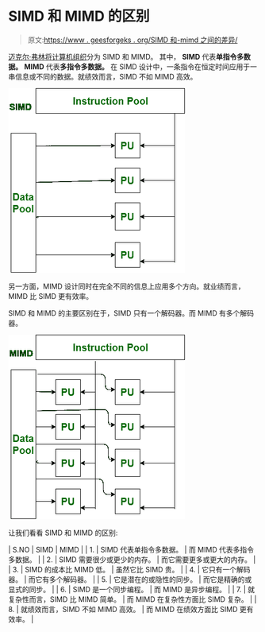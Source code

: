 # SIMD 和 MIMD 的区别

> 原文:[https://www . geesforgeks . org/SIMD 和-mimd 之间的差异/](https://www.geeksforgeeks.org/difference-between-simd-and-mimd/)

[迈克尔·弗林将计算机组织](https://www.geeksforgeeks.org/computer-architecture-flynns-taxonomy/)分为 SIMD 和 MIMD。
其中， **SIMD** 代表**单指令多数据。** **MIMD** 代表**多指令多数据。**
在 SIMD 设计中，一条指令在恒定时间应用于一串信息或不同的数据。就绩效而言，SIMD 不如 MIMD 高效。

![](img/4ae8482e4e6e09085070a96ecd945f63.png)

另一方面，MIMD 设计同时在完全不同的信息上应用多个方向。就业绩而言，MIMD 比 SIMD 更有效率。

SIMD 和 MIMD 的主要区别在于，SIMD 只有一个解码器。而 MIMD 有多个解码器。

![](img/e97393bc79d97e4ada59e440bad47c02.png)

让我们看看 SIMD 和 MIMD 的区别:

| S.NO | SIMD | MIMD |
| 1. | SIMD 代表单指令多数据。 | 而 MIMD 代表多指令多数据。 |
| 2. | SIMD 需要很少或更少的内存。 | 而它需要更多或更大的内存。 |
| 3. | SIMD 的成本比 MIMD 低。 | 虽然它比 SIMD 贵。 |
| 4. | 它只有一个解码器。 | 而它有多个解码器。 |
| 5. | 它是潜在的或隐性的同步。 | 而它是精确的或显式的同步。 |
| 6. | SIMD 是一个同步编程。 | 而 MIMD 是异步编程。 |
| 7. | 就复杂性而言，SIMD 比 MIMD 简单。 | 而 MIMD 在复杂性方面比 SIMD 复杂。 |
| 8. | 就绩效而言，SIMD 不如 MIMD 高效。 | 而 MIMD 在绩效方面比 SIMD 更有效率。 |